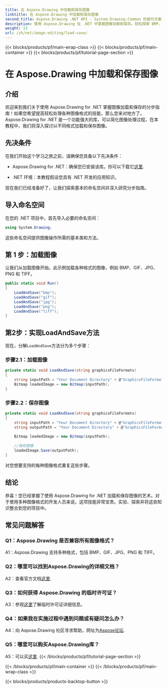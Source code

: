 ```yaml
---
title: 在 Aspose.Drawing 中加载和保存图像
linktitle: 在 Aspose.Drawing 中加载和保存图像
second_title: Aspose.Drawing .NET API - System.Drawing.Common 的替代方案
description: 使用 Aspose.Drawing 在 .NET 中掌握图像加载和保存。轻松探索 BMP、GIF、JPG、PNG、TIFF 格式。
weight: 13
url: /zh/net/image-editing/load-save/
---
```


{{< blocks/products/pf/main-wrap-class >}}
{{< blocks/products/pf/main-container >}}
{{< blocks/products/pf/tutorial-page-section >}}

# 在 Aspose.Drawing 中加载和保存图像

## 介绍

欢迎来到我们关于使用 Aspose.Drawing for .NET 掌握图像加载和保存的分步指南！如果您希望提高轻松处理各种图像格式的技能，那么您来对地方了。 Aspose.Drawing for .NET 是一个功能强大的库，可以简化图像处理过程，在本教程中，我们将深入探讨以不同格式加载和保存图像。

## 先决条件

在我们开始这个学习之旅之前，请确保您具备以下先决条件：

-  Aspose.Drawing for .NET：确保您已安装该库。你可以下载它[这里](https://releases.aspose.com/drawing/net/).

- .NET 环境：本教程假设您具有 .NET 开发的应用知识。

现在我们已经准备好了，让我们探索基本的命名空间并深入研究分步指南。

## 导入命名空间

在您的 .NET 项目中，首先导入必要的命名空间：

```csharp
using System.Drawing;
```

这些命名空间提供图像操作所需的基本类和方法。

## 第 1 步：加载图像

让我们从加载图像开始。此示例加载各种格式的图像，例如 BMP、GIF、JPG、PNG 和 TIFF。

```csharp
public static void Run()
{
    LoadAndSave("bmp");
    LoadAndSave("gif");
    LoadAndSave("jpg");
    LoadAndSave("png");
    LoadAndSave("tiff");
}
```

## 第2步：实现LoadAndSave方法

现在，分解`LoadAndSave`方法分为多个步骤：

### 步骤2.1：加载图像

```csharp
private static void LoadAndSave(string graphicsFileFormats)
{
    string inputPath = "Your Document Directory" + @"GraphicsFileFormats\image." + graphicsFileFormats;
    Bitmap loadedImage = new Bitmap(inputPath);
}
```

### 步骤2.2：保存图像

```csharp
private static void LoadAndSave(string graphicsFileFormats)
{
    string inputPath = "Your Document Directory" + @"GraphicsFileFormats\image." + graphicsFileFormats;
    string outputPath = "Your Document Directory" + @"GraphicsFileFormats\image_out." + graphicsFileFormats;
    
    Bitmap loadedImage = new Bitmap(inputPath);
    
    //保存图像
    loadedImage.Save(outputPath);
}
```

对您想要支持的每种图像格式重复这些步骤。

## 结论

恭喜！您已经掌握了使用 Aspose.Drawing for .NET 加载和保存图像的艺术。对于使用多种图像格式的开发人员来说，这项技能非常宝贵。实验、探索并将这些知识整合到您的项目中。

## 常见问题解答

### Q1：Aspose.Drawing 是否兼容所有图像格式？

A1：Aspose.Drawing 支持多种格式，包括 BMP、GIF、JPG、PNG 和 TIFF。

### Q2：哪里可以找到Aspose.Drawing的详细文档？

A2：查看官方文档[这里](https://reference.aspose.com/drawing/net/).

### Q3：如何获得 Aspose.Drawing 的临时许可证？

 A3：参观[这里](https://purchase.aspose.com/temporary-license/)了解临时许可证详细信息。

### Q4：如果我在实施过程中遇到问题或有疑问怎么办？

 A4：向 Aspose.Drawing 社区寻求帮助，网址为[Aspose论坛](https://forum.aspose.com/c/diagram/17).

### Q5：哪里可以购买Aspose.Drawing库？

 A5：可以买[这里](https://purchase.aspose.com/buy).
{{< /blocks/products/pf/tutorial-page-section >}}

{{< /blocks/products/pf/main-container >}}
{{< /blocks/products/pf/main-wrap-class >}}

{{< blocks/products/products-backtop-button >}}
